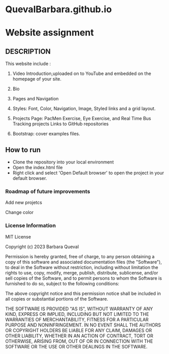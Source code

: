 # QuevalBarbara.github.io
<h1>Website assignment</h1>

<h2>DESCRIPTION</h2>
<p>This website include : 

1. Video Introduction,uploaded on to YouTube and embedded on the homepage of your site.

2. Bio

3. Pages and Navigation

4. Styles: Font, Color, Navigation, Image, Styled links and a grid layout.
5. Projects Page: PacMen Exercise, Eye Exercise, and Real Time Bus Tracking projects
Links to GitHub repositories 

6. Bootstrap: cover examples files.</p>

<h2>How to run</h2>
<ul>
<li>Clone the repository into your local environment</li>
<li>Open the index.html file</li>
<li>Right click and select 'Open Default browser' to open the project in your default browser. </li>
</ul>

<h3>Roadmap of future improvements</h3>
<p>Add new projetcs</p>
<p>Change color</p>


<h3>License Information</h3>
MIT License

Copyright (c) 2023 Barbara Queval

Permission is hereby granted, free of charge, to any person obtaining a copy
of this software and associated documentation files (the "Software"), to deal
in the Software without restriction, including without limitation the rights
to use, copy, modify, merge, publish, distribute, sublicense, and/or sell
copies of the Software, and to permit persons to whom the Software is
furnished to do so, subject to the following conditions:

The above copyright notice and this permission notice shall be included in all
copies or substantial portions of the Software.

THE SOFTWARE IS PROVIDED "AS IS", WITHOUT WARRANTY OF ANY KIND, EXPRESS OR
IMPLIED, INCLUDING BUT NOT LIMITED TO THE WARRANTIES OF MERCHANTABILITY,
FITNESS FOR A PARTICULAR PURPOSE AND NONINFRINGEMENT. IN NO EVENT SHALL THE
AUTHORS OR COPYRIGHT HOLDERS BE LIABLE FOR ANY CLAIM, DAMAGES OR OTHER
LIABILITY, WHETHER IN AN ACTION OF CONTRACT, TORT OR OTHERWISE, ARISING FROM,
OUT OF OR IN CONNECTION WITH THE SOFTWARE OR THE USE OR OTHER DEALINGS IN THE
SOFTWARE.
